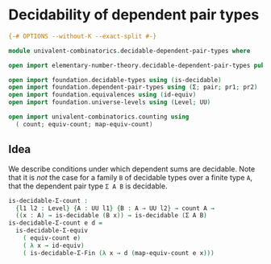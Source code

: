 # Decidability of dependent pair types

```agda
{-# OPTIONS --without-K --exact-split #-}

module univalent-combinatorics.decidable-dependent-pair-types where

open import elementary-number-theory.decidable-dependent-pair-types public

open import foundation.decidable-types using (is-decidable)
open import foundation.dependent-pair-types using (Σ; pair; pr1; pr2)
open import foundation.equivalences using (id-equiv)
open import foundation.universe-levels using (Level; UU)

open import univalent-combinatorics.counting using
  ( count; equiv-count; map-equiv-count)
```

## Idea

We describe conditions under which dependent sums are decidable. Note that it is _not_ the case for a family `B` of decidable types over a finite type `A`, that the dependent pair type `Σ A B` is decidable.

```agda
is-decidable-Σ-count :
  {l1 l2 : Level} {A : UU l1} {B : A → UU l2} → count A →
  ((x : A) → is-decidable (B x)) → is-decidable (Σ A B)
is-decidable-Σ-count e d =
  is-decidable-Σ-equiv
    ( equiv-count e)
    ( λ x → id-equiv)
    ( is-decidable-Σ-Fin (λ x → d (map-equiv-count e x)))
```

